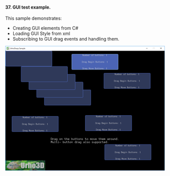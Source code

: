 #### 37. GUI test example.

This sample demonstrates:
- Creating GUI elements from C#
- Loading GUI Style from xml
- Subscribing to GUI drag events and handling them.

![Screenshot](Screenshot.png)
